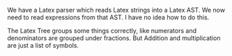 We have a Latex parser which reads Latex strings into a Latex AST.
We now need to read expressions from that AST. I have no idea how to do this.

The Latex Tree groups some things correctly, like numerators and denominators
are grouped under fractions. But Addition and multiplication are just a list 
of symbols.
